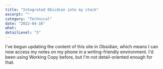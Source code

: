 ```yaml
---
title: "Integrated Obsidian into my stack"
excerpt: ""
category: "Technical"
date: "2022-04-16"
what:
detailLevel: "5"
---
```

I've begun updating the content of this site in Obsidian, which means I can now access my notes on my phone in a writing-friendly environment. I'd been using Working Copy before, but I'm not detail-oriented enough for that.